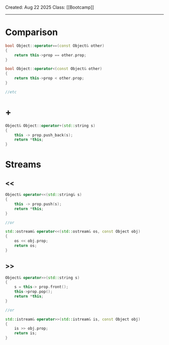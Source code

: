 Created: Aug 22 2025
Class: [[Bootcamp]] 
- - -
# Comparison

```cpp
bool Object::operator==(const Object& other)
{
	return this->prop == other.prop;
}

bool Object::operator<(const Object& other)
{
	return this->prop < other.prop;
}

//etc
```

# +
```cpp
Object& Object::operator+(std::string s)
{
	this -> prop.push_back(s);
	return *this;
}
```

# Streams
## <<
```cpp
Object& operator<<(std::string& s)
{
	this -> prop.push(s);
	return *this;
}

//or

std::ostream& operator<<(std::ostream& os, const Object obj)
{
	os << obj.prop;
	return os;
}
```
## >>
```cpp
Object& operator>>(std::string s)
{
	s = this-> prop.front();
	this->prop.pop();
	return *this;
}

//or

std::istream& operator>>(std::istream& is, const Object obj)
{
	is >> obj.prop;
	return is;
}
```
